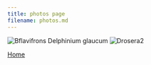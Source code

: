 ```yaml
---
title: photos page
filename: photos.md
---
```


![Bflavifrons   Delphinium glaucum](https://github.com/mason-kulbaba/mason-kulbaba.github.io/assets/48602491/2aae457d-f598-4e47-a314-8e157e5a88a5)
![Drosera2](https://github.com/mason-kulbaba/mason-kulbaba.github.io/assets/48602491/91aee2d1-992e-4a9b-a4b1-b5f679520ab1)


[Home](index.md)
